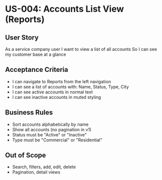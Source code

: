 # US-004: Accounts List View (Reports)

## User Story

As a service company user
I want to view a list of all accounts
So I can see my customer base at a glance

## Acceptance Criteria

- I can navigate to Reports from the left navigation
- I can see a list of accounts with: Name, Status, Type, City
- I can see active accounts in normal text
- I can see inactive accounts in muted styling

## Business Rules

- Sort accounts alphabetically by name
- Show all accounts (no pagination in v1)
- Status must be "Active" or "Inactive"
- Type must be "Commercial" or "Residential"

## Out of Scope

- Search, filters, add, edit, delete
- Pagination, detail views
